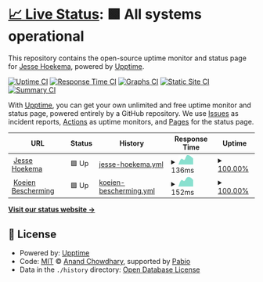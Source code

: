 # [📈 Live Status](https://JesseHoekema.github.io/jessehoekemacom-upptime): <!--live status--> **🟩 All systems operational**

This repository contains the open-source uptime monitor and status page for [Jesse Hoekema](https://www.jessehoekema.com/), powered by [Upptime](https://github.com/upptime/upptime).

[![Uptime CI](https://github.com/JesseHoekema/jessehoekemacom-upptime/workflows/Uptime%20CI/badge.svg)](https://github.com/JesseHoekema/jessehoekemacom-upptime/actions?query=workflow%3A%22Uptime+CI%22)
[![Response Time CI](https://github.com/JesseHoekema/jessehoekemacom-upptime/workflows/Response%20Time%20CI/badge.svg)](https://github.com/JesseHoekema/jessehoekemacom-upptime/actions?query=workflow%3A%22Response+Time+CI%22)
[![Graphs CI](https://github.com/JesseHoekema/jessehoekemacom-upptime/workflows/Graphs%20CI/badge.svg)](https://github.com/JesseHoekema/jessehoekemacom-upptime/actions?query=workflow%3A%22Graphs+CI%22)
[![Static Site CI](https://github.com/JesseHoekema/jessehoekemacom-upptime/workflows/Static%20Site%20CI/badge.svg)](https://github.com/JesseHoekema/jessehoekemacom-upptime/actions?query=workflow%3A%22Static+Site+CI%22)
[![Summary CI](https://github.com/JesseHoekema/jessehoekemacom-upptime/workflows/Summary%20CI/badge.svg)](https://github.com/JesseHoekema/jessehoekemacom-upptime/actions?query=workflow%3A%22Summary+CI%22)

With [Upptime](https://upptime.js.org), you can get your own unlimited and free uptime monitor and status page, powered entirely by a GitHub repository. We use [Issues](https://github.com/JesseHoekema/jessehoekemacom-upptime/issues) as incident reports, [Actions](https://github.com/JesseHoekema/jessehoekemacom-upptime/actions) as uptime monitors, and [Pages](https://JesseHoekema.github.io/jessehoekemacom-upptime) for the status page.

<!--start: status pages-->
<!-- This summary is generated by Upptime (https://github.com/upptime/upptime) -->
<!-- Do not edit this manually, your changes will be overwritten -->
<!-- prettier-ignore -->
| URL | Status | History | Response Time | Uptime |
| --- | ------ | ------- | ------------- | ------ |
| <img alt="" src="https://icons.duckduckgo.com/ip3/jessehoekema.com.ico" height="13"> [Jesse Hoekema](https://jessehoekema.com) | 🟩 Up | [jesse-hoekema.yml](https://github.com/JesseHoekema/jessehoekemacom-upptime/commits/HEAD/history/jesse-hoekema.yml) | <details><summary><img alt="Response time graph" src="./graphs/jesse-hoekema/response-time-week.png" height="20"> 136ms</summary><br><a href="https://JesseHoekema.github.io/jessehoekemacom-upptime/history/jesse-hoekema"><img alt="Response time 136" src="https://img.shields.io/endpoint?url=https%3A%2F%2Fraw.githubusercontent.com%2FJesseHoekema%2Fjessehoekemacom-upptime%2FHEAD%2Fapi%2Fjesse-hoekema%2Fresponse-time.json"></a><br><a href="https://JesseHoekema.github.io/jessehoekemacom-upptime/history/jesse-hoekema"><img alt="24-hour response time 128" src="https://img.shields.io/endpoint?url=https%3A%2F%2Fraw.githubusercontent.com%2FJesseHoekema%2Fjessehoekemacom-upptime%2FHEAD%2Fapi%2Fjesse-hoekema%2Fresponse-time-day.json"></a><br><a href="https://JesseHoekema.github.io/jessehoekemacom-upptime/history/jesse-hoekema"><img alt="7-day response time 136" src="https://img.shields.io/endpoint?url=https%3A%2F%2Fraw.githubusercontent.com%2FJesseHoekema%2Fjessehoekemacom-upptime%2FHEAD%2Fapi%2Fjesse-hoekema%2Fresponse-time-week.json"></a><br><a href="https://JesseHoekema.github.io/jessehoekemacom-upptime/history/jesse-hoekema"><img alt="30-day response time 136" src="https://img.shields.io/endpoint?url=https%3A%2F%2Fraw.githubusercontent.com%2FJesseHoekema%2Fjessehoekemacom-upptime%2FHEAD%2Fapi%2Fjesse-hoekema%2Fresponse-time-month.json"></a><br><a href="https://JesseHoekema.github.io/jessehoekemacom-upptime/history/jesse-hoekema"><img alt="1-year response time 136" src="https://img.shields.io/endpoint?url=https%3A%2F%2Fraw.githubusercontent.com%2FJesseHoekema%2Fjessehoekemacom-upptime%2FHEAD%2Fapi%2Fjesse-hoekema%2Fresponse-time-year.json"></a></details> | <details><summary><a href="https://JesseHoekema.github.io/jessehoekemacom-upptime/history/jesse-hoekema">100.00%</a></summary><a href="https://JesseHoekema.github.io/jessehoekemacom-upptime/history/jesse-hoekema"><img alt="All-time uptime 100.00%" src="https://img.shields.io/endpoint?url=https%3A%2F%2Fraw.githubusercontent.com%2FJesseHoekema%2Fjessehoekemacom-upptime%2FHEAD%2Fapi%2Fjesse-hoekema%2Fuptime.json"></a><br><a href="https://JesseHoekema.github.io/jessehoekemacom-upptime/history/jesse-hoekema"><img alt="24-hour uptime 100.00%" src="https://img.shields.io/endpoint?url=https%3A%2F%2Fraw.githubusercontent.com%2FJesseHoekema%2Fjessehoekemacom-upptime%2FHEAD%2Fapi%2Fjesse-hoekema%2Fuptime-day.json"></a><br><a href="https://JesseHoekema.github.io/jessehoekemacom-upptime/history/jesse-hoekema"><img alt="7-day uptime 100.00%" src="https://img.shields.io/endpoint?url=https%3A%2F%2Fraw.githubusercontent.com%2FJesseHoekema%2Fjessehoekemacom-upptime%2FHEAD%2Fapi%2Fjesse-hoekema%2Fuptime-week.json"></a><br><a href="https://JesseHoekema.github.io/jessehoekemacom-upptime/history/jesse-hoekema"><img alt="30-day uptime 100.00%" src="https://img.shields.io/endpoint?url=https%3A%2F%2Fraw.githubusercontent.com%2FJesseHoekema%2Fjessehoekemacom-upptime%2FHEAD%2Fapi%2Fjesse-hoekema%2Fuptime-month.json"></a><br><a href="https://JesseHoekema.github.io/jessehoekemacom-upptime/history/jesse-hoekema"><img alt="1-year uptime 100.00%" src="https://img.shields.io/endpoint?url=https%3A%2F%2Fraw.githubusercontent.com%2FJesseHoekema%2Fjessehoekemacom-upptime%2FHEAD%2Fapi%2Fjesse-hoekema%2Fuptime-year.json"></a></details>
| <img alt="" src="https://icons.duckduckgo.com/ip3/koeienbescherming.nl.ico" height="13"> [Koeien Bescherming](https://koeienbescherming.nl) | 🟩 Up | [koeien-bescherming.yml](https://github.com/JesseHoekema/jessehoekemacom-upptime/commits/HEAD/history/koeien-bescherming.yml) | <details><summary><img alt="Response time graph" src="./graphs/koeien-bescherming/response-time-week.png" height="20"> 152ms</summary><br><a href="https://JesseHoekema.github.io/jessehoekemacom-upptime/history/koeien-bescherming"><img alt="Response time 152" src="https://img.shields.io/endpoint?url=https%3A%2F%2Fraw.githubusercontent.com%2FJesseHoekema%2Fjessehoekemacom-upptime%2FHEAD%2Fapi%2Fkoeien-bescherming%2Fresponse-time.json"></a><br><a href="https://JesseHoekema.github.io/jessehoekemacom-upptime/history/koeien-bescherming"><img alt="24-hour response time 171" src="https://img.shields.io/endpoint?url=https%3A%2F%2Fraw.githubusercontent.com%2FJesseHoekema%2Fjessehoekemacom-upptime%2FHEAD%2Fapi%2Fkoeien-bescherming%2Fresponse-time-day.json"></a><br><a href="https://JesseHoekema.github.io/jessehoekemacom-upptime/history/koeien-bescherming"><img alt="7-day response time 152" src="https://img.shields.io/endpoint?url=https%3A%2F%2Fraw.githubusercontent.com%2FJesseHoekema%2Fjessehoekemacom-upptime%2FHEAD%2Fapi%2Fkoeien-bescherming%2Fresponse-time-week.json"></a><br><a href="https://JesseHoekema.github.io/jessehoekemacom-upptime/history/koeien-bescherming"><img alt="30-day response time 152" src="https://img.shields.io/endpoint?url=https%3A%2F%2Fraw.githubusercontent.com%2FJesseHoekema%2Fjessehoekemacom-upptime%2FHEAD%2Fapi%2Fkoeien-bescherming%2Fresponse-time-month.json"></a><br><a href="https://JesseHoekema.github.io/jessehoekemacom-upptime/history/koeien-bescherming"><img alt="1-year response time 152" src="https://img.shields.io/endpoint?url=https%3A%2F%2Fraw.githubusercontent.com%2FJesseHoekema%2Fjessehoekemacom-upptime%2FHEAD%2Fapi%2Fkoeien-bescherming%2Fresponse-time-year.json"></a></details> | <details><summary><a href="https://JesseHoekema.github.io/jessehoekemacom-upptime/history/koeien-bescherming">100.00%</a></summary><a href="https://JesseHoekema.github.io/jessehoekemacom-upptime/history/koeien-bescherming"><img alt="All-time uptime 100.00%" src="https://img.shields.io/endpoint?url=https%3A%2F%2Fraw.githubusercontent.com%2FJesseHoekema%2Fjessehoekemacom-upptime%2FHEAD%2Fapi%2Fkoeien-bescherming%2Fuptime.json"></a><br><a href="https://JesseHoekema.github.io/jessehoekemacom-upptime/history/koeien-bescherming"><img alt="24-hour uptime 100.00%" src="https://img.shields.io/endpoint?url=https%3A%2F%2Fraw.githubusercontent.com%2FJesseHoekema%2Fjessehoekemacom-upptime%2FHEAD%2Fapi%2Fkoeien-bescherming%2Fuptime-day.json"></a><br><a href="https://JesseHoekema.github.io/jessehoekemacom-upptime/history/koeien-bescherming"><img alt="7-day uptime 100.00%" src="https://img.shields.io/endpoint?url=https%3A%2F%2Fraw.githubusercontent.com%2FJesseHoekema%2Fjessehoekemacom-upptime%2FHEAD%2Fapi%2Fkoeien-bescherming%2Fuptime-week.json"></a><br><a href="https://JesseHoekema.github.io/jessehoekemacom-upptime/history/koeien-bescherming"><img alt="30-day uptime 100.00%" src="https://img.shields.io/endpoint?url=https%3A%2F%2Fraw.githubusercontent.com%2FJesseHoekema%2Fjessehoekemacom-upptime%2FHEAD%2Fapi%2Fkoeien-bescherming%2Fuptime-month.json"></a><br><a href="https://JesseHoekema.github.io/jessehoekemacom-upptime/history/koeien-bescherming"><img alt="1-year uptime 100.00%" src="https://img.shields.io/endpoint?url=https%3A%2F%2Fraw.githubusercontent.com%2FJesseHoekema%2Fjessehoekemacom-upptime%2FHEAD%2Fapi%2Fkoeien-bescherming%2Fuptime-year.json"></a></details>

<!--end: status pages-->

[**Visit our status website →**](https://JesseHoekema.github.io/jessehoekemacom-upptime)

## 📄 License

- Powered by: [Upptime](https://github.com/upptime/upptime)
- Code: [MIT](./LICENSE) © [Anand Chowdhary](https://anandchowdhary.com), supported by [Pabio](https://pabio.com)
- Data in the `./history` directory: [Open Database License](https://opendatacommons.org/licenses/odbl/1-0/)
